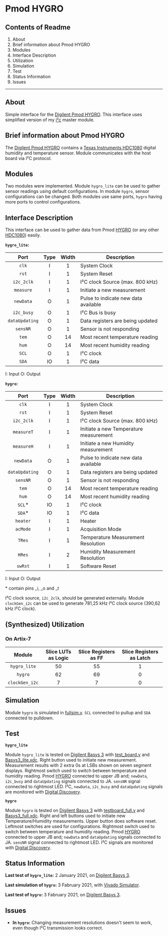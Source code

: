 # Pmod HYGRO

## Contents of Readme

1. About
2. Brief information about Pmod HYGRO
3. Modules
4. Interface Description
5. Utilization
6. Simulation
7. Test
8. Status Information
9. Issues

---

## About

Simple interface for the [Digilent Pmod HYGRO](https://reference.digilentinc.com/reference/pmod/pmodhygro/start). This interface uses simplified version of my [i²c](https://gitlab.com/suoglu/i2c) master module.

## Brief information about Pmod HYGRO

The [Digilent Pmod HYGRO](https://reference.digilentinc.com/reference/pmod/pmodhygro/start) contains a [Texas Instruments HDC1080](https://www.ti.com/lit/ds/symlink/hdc1080.pdf) digital humidity and temperature sensor. Module communicates with the host board via I²C protocol.

## Modules

Two modules were implemented.
Module `hygro_lite` can be used to gather sensor readings using default configurations.
In module `hygro`, sensor configurations can be changed. Both modules use same ports, `hygro` having more ports to control configurations.

## Interface Description

This interface can be used to gather data from Pmod [HYGRO](https://reference.digilentinc.com/reference/pmod/pmodhygro/start) (or any other [HDC1080](https://www.ti.com/lit/ds/symlink/hdc1080.pdf)) easily.

**`hygro_lite`:**

|   Port   | Type | Width |  Description |
| :------: | :----: | :----: | ------ |
|  `clk`   | I | 1 | System Clock |
|  `rst`   | I | 1 | System Reset |
|  `i2c_2clk`   | I | 1 | I²C clock Source (max. 800 kHz) |
| `measure` | I | 1 | Initiate a new measurement |
|  `newData`   | O | 1 | Pulse to indicate new data available |
|  `i2c_busy`   | O | 1 | I²C Bus is busy |
|  `dataUpdating`| O | 1 | Data registers are being updated |
|  `sensNR`   | O | 1 | Sensor is not responding |
|  `tem`   | O | 14 | Most recent temperature reading |
|  `hum`   | O | 14 | Most recent humidity reading |
|  `SCL`   | O | 1 | I²C clock |
|  `SDA`   | IO | 1 | I²C data |

I: Input  O: Output

**`hygro`:**

|   Port   | Type | Width |  Description |
| :------: | :----: | :----: | ------ |
|  `clk`   | I | 1 | System Clock |
|  `rst`   | I | 1 | System Reset |
|  `i2c_2clk`   | I | 1 | I²C clock Source (max. 800 kHz) |
| `measureT` | I | 1 | Initiate a new Temperature measurement |
| `measureH` | I | 1 | Initiate a new Humidity measurement |
|  `newData`   | O | 1 | Pulse to indicate new data available |
|  `dataUpdating`| O | 1 | Data registers are being updated |
|  `sensNR`   | O | 1 | Sensor is not responding |
|  `tem`   | O | 14 | Most recent temperature reading |
|  `hum`   | O | 14 | Most recent humidity reading |
|  `SCL`*   | IO | 1 | I²C clock |
|  `SDA`*   | IO | 1 | I²C data |
|  `heater`   | I | 1 | Heater |
|  `acMode`   | I | 1 | Acquisition Mode  |
| `TRes` | I | 1 | Temperature Measurement Resolution |
|  `HRes`   | I | 2 | Humidity Measurement Resolution  |
|  `swRst`   | I | 1 | Software Reset |

I: Input O: Output

\* contain pins \_i, \_o and \_t

I²C clock source, `i2c_2clk`, should be generated externally. Module `clockGen_i2c` can be used to generate 781,25 kHz I²C clock source (390,62 kHz I²C clock).

## (Synthesized) Utilization

### On Artix-7

|   Module   | Slice LUTs as Logic | Slice Registers as FF | Slice Registers as Latch |
| :------: | :----: | :----: | :----: |
| `hygro_lite` | 50 | 55 | 1 |
| `hygro` | 62 | 69 | 0 |
| `clockGen_i2c` | 7 | 7 | 0 |

## Simulation

Module `hygro` is simulated in [fullsim.v](Simulation/fullsim.v). `SCL` connected to pullup and `SDA` connected to pulldown.

## Test

**`hygro_lite`**

Module `hygro_lite` is tested on [Digilent Basys 3](https://reference.digilentinc.com/reference/programmable-logic/basys-3/reference-manual) with [test_board.v](Test/test_board.v) and [Basys3_lite.xdc](Test/Basys3_lite.xdc). Right button used to initiate new measurement. Measurement results with 2 extra 0s at LSBs shown on seven segment displays. Rightmost switch used to switch between temperature and humidity reading. Pmod [HYGRO](https://reference.digilentinc.com/reference/pmod/pmodhygro/start) connected to upper JB and; `newData`, `i2c_busy` and `dataUpdating` signals connected to JA. `sensNR` signal connected to rightmost LED. I²C, `newData`, `i2c_busy` and `dataUpdating` signals are monitored with [Digital Discovery](https://reference.digilentinc.com/reference/instrumentation/digital-discovery/start).

**`hygro`**

Module `hygro` is tested on [Digilent Basys 3](https://reference.digilentinc.com/reference/programmable-logic/basys-3/reference-manual) with [testboard_full.v](Test/testboard_full.v) and [Basys3_full.xdc](Test/Basys3_full.xdc). Right and left buttons used to initiate new Temperature/Humidity measurements. Upper button does software reset. Leftmost switches are used for configurations. Rightmost switch used to switch between temperature and humidity reading. Pmod [HYGRO](https://reference.digilentinc.com/reference/pmod/pmodhygro/start) connected to upper JB and; `newData` and `dataUpdating` signals connected to JA. `sensNR` signal connected to rightmost LED. I²C signals are monitored with [Digital Discovery](https://reference.digilentinc.com/reference/instrumentation/digital-discovery/start).

## Status Information

**Last test of `hygro_lite`:** 2 January 2021, on [Digilent Basys 3](https://reference.digilentinc.com/reference/programmable-logic/basys-3/reference-manual).

**Last simulation of `hygro`:** 3 Fabruary 2021, with [Vivado Simulator](https://www.xilinx.com/products/design-tools/vivado/simulator.html).

**Last test of `hygro`:** 3 Fabruary 2021, on [Digilent Basys 3](https://reference.digilentinc.com/reference/programmable-logic/basys-3/reference-manual).

## Issues

* **In `hygro`:** Changing measurement resolutions doesn't seem to work, even though I²C transmission looks correct.

